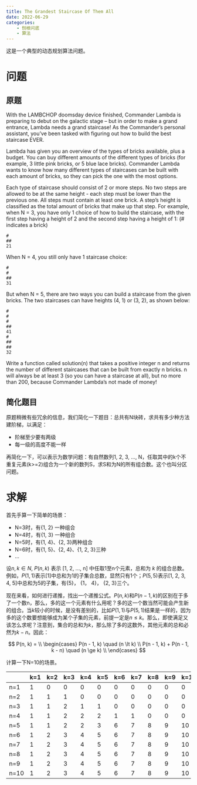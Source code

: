 ```yaml
---
title: The Grandest Staircase Of Them All
date: 2022-06-29
categories:  
    - 刨根问底
    - 算法
---
```

这是一个典型的动态规划算法问题。

<!-- more -->

# 问题

## 原题
With the LAMBCHOP doomsday device finished, Commander Lambda is preparing to debut on the galactic stage – but in order to make a grand entrance, Lambda needs a grand staircase! As the Commander’s personal assistant, you’ve been tasked with figuring out how to build the best staircase EVER.

Lambda has given you an overview of the types of bricks available, plus a budget. You can buy different amounts of the different types of bricks (for example, 3 little pink bricks, or 5 blue lace bricks). Commander Lambda wants to know how many different types of staircases can be built with each amount of bricks, so they can pick the one with the most options.

Each type of staircase should consist of 2 or more steps. No two steps are allowed to be at the same height - each step must be lower than the previous one. All steps must contain at least one brick. A step’s height is classified as the total amount of bricks that make up that step. For example, when N = 3, you have only 1 choice of how to build the staircase, with the first step having a height of 2 and the second step having a height of 1: (# indicates a brick)

```
#
##
21
```

When N = 4, you still only have 1 staircase choice:

```
#
#
##
31
```

But when N = 5, there are two ways you can build a staircase from the given bricks. The two staircases can have heights (4, 1) or (3, 2), as shown below:

```
#
#
#
##
41
#
##
##
32
```

Write a function called solution(n) that takes a positive integer n and returns the number of different staircases that can be built from exactly n bricks. n will always be at least 3 (so you can have a staircase at all), but no more than 200, because Commander Lambda’s not made of money!

## 简化题目
原题稍微有些冗余的信息，我们简化一下题目：总共有N块砖，求共有多少种方法建阶梯，以满足：

* 阶梯至少要有两级
* 每一级的高度不能一样

再简化一下，可以表示为数学问题：有自然数列1, 2, 3, ..., N，任取其中的k个不重复元素(k>=2)组合为一个新的数列S，求S和为N的所有组合数。这个也叫分区问题。

# 求解
首先手算一下简单的场景：

* N=3时，有{1, 2} 一种组合
* N=4时，有{1, 3} 一种组合
* N=5时，有{1, 4}、{2, 3}两种组合
* N=6时，有{1, 5}、{2, 4}、{1, 2, 3}三种
* ...

设$n, k \in N$, $P(n, k)$ 表示 [1, 2, ..., n] 中任取1至n个元素，总和为 $k$ 的组合总数。例如，$P(1, 1)$表示[1]中总和为1的子集合总数，显然只有1个；$P(5, 5)$表示[1, 2, 3, 4, 5]中总和为5的子集，有{5}， {1， 4}， {2, 3}三个。

现在来看，如何进行递推，找出一个递推公式。$P(n, k)$和$P(n-1, k)$的区别在于多了一个数n，那么，多的这一个元素有什么用呢？多的这一个数当然可能会产生新的组合。当$k$较小的时候，是没有差别的，比如$P(1, 1)$与$P(5, 1)$结果是一样的，因为多的这个数要想能够成为某个子集的元素，前提一定是$n \le k$。那么，即使满足又该怎么求呢？注意到，集合的总和为$k$，那么除了多的这数外，其他元素的总和必然为$k-n$。因此：

$$
P(n, k) = \\
\begin{cases}
P(n - 1, k) \quad (n \lt k) \\
P(n - 1, k) + P(n - 1, k - n) \quad (n \ge k) \\
\end{cases}
$$


计算一下N=10的场景。

| | k=1 | k=2 | k=3 | k=4 | k=5 | k=6 | k=7 | k=8 | k=9 | k=10 |
| --- |---|---|---|---|---|---|---|---|---|----|
| n=1   | 1 | 0 | 0 | 0 | 0 | 0 | 0 | 0 | 0 | 0  |
| n=2   | 1 | 1 | 1 | 0 | 0 | 0 | 0 | 0 | 0 | 0 |
| n=3   | 1 | 1 | 2 | 1 | 1 | 0 | 0 | 0 | 0 | 0 |
| n=4   | 1 | 1 | 2 | 2 | 2 | 1 | 1 | 0 | 0 | 0 |
| n=5   | 1 | 1 | 2 | 2 | 3 | 6 | 7 | 8 | 9 | 10 |
| n=6   | 1 | 2 | 3 | 4 | 5 | 6 | 7 | 8 | 9 | 10 |
| n=7   | 1 | 2 | 3 | 4 | 5 | 6 | 7 | 8 | 9 | 10 |
| n=8   | 1 | 2 | 3 | 4 | 5 | 6 | 7 | 8 | 9 | 10 |
| n=9   | 1 | 2 | 3 | 4 | 5 | 6 | 7 | 8 | 9 | 10 |
| n=10  | 1 | 2 | 3 | 4 | 5 | 6 | 7 | 8 | 9 | 10 |